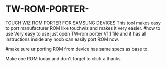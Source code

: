 # TW-ROM-PORTER-
TOUCH WIZ ROM PORTER FOR SAMSUNG DEVICES
This tool makes easy to port manufacturer ROM like touchwiz and makes it very easier.
#how to use
Very easy to use just open TW-rom porter V1.1 file and it has all instructions inside any noob can easily port ROM now.

#make sure ur porting ROM from device has same specs as base to.

Make one ROM today and don't forget to click a thanks
